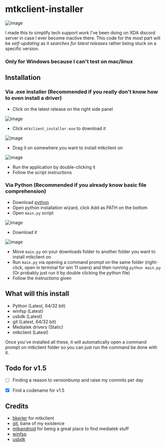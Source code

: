 # mtkclient-installer

![image](https://github.com/user-attachments/assets/f399662e-7cc4-4e61-b4e6-d5953e6b97ba)

I made this to simplify tech support work I've been doing on XDA discord server in case I ever become inactive there. This code for the most part will be *self-updating* as it _searches for latest releases_ rather being stuck on a specific version.
### Only for Windows because I can't test on mac/linux

## Installation
### Via .exe installer (Recommended if you really don't know how to even install a driver)
- Click on the latest release on the right side panel
  
![image](https://github.com/user-attachments/assets/d4679730-2550-4fcd-83ef-f4f6da13e1fc)
- Click `mtkclient_installer.exe` to download it

![image](https://github.com/user-attachments/assets/46219dc1-41ce-4190-b8ff-1f9554f6ec61)
- Drag it on somewhere you want to install mtkclient on

![image](https://github.com/user-attachments/assets/b27614fb-4ad4-4e02-a72d-72a4c20805b0)
- Run the application by double-clicking it
- Follow the script instructions

### Via Python (Recommended if you already know basic file comprehension)
- Download [python](https://www.python.org/)
- Open python installation wizard, click Add as PATH on the bottom
- Open `main.py` script

![image](https://github.com/user-attachments/assets/541b04c3-0535-460b-9e6b-44b63036c0b8)
- Download it

![image](https://github.com/user-attachments/assets/ecb86a9f-af4c-45fa-8f44-ad5756cf0f71)
- Move `main.py` on your downloads folder to another folder you want to install mtkclient on
- Run `main.py` via opening a command prompt on the same folder (right-click, open in terminal for win 11 users) and then running `python main.py` (Or probably just run it by double clicking the python file)
- Follow the instructions given

## What will this install
- Python (Latest, 64/32 bit)
- winfsp (Latest)
- usbdk (Latest)
- git (Latest, 64/32 bit)
- Mediatek drivers (Static)
- mtkclient (Latest)

Once you've installed all these, it will automatically open a command prompt on mtkclient folder so you can just run the command be done with it.

## Todo for v1.5
- [ ] Finding a reason to versionbump and raise my commits per day
- [X] Find a codename for v1.5


## Credits
- [bkerler](https://github.com/bkerler/) for mtkclient
- [git](https://github.com/git/), bane of my existence
- [mtkandroid](https://androidmtk.com/category/download) for being a great place to find mediatek stuff
- [winfsp](https://winfsp.dev/rel/)
- [usbdk](https://github.com/daynix/UsbDk/releases)
